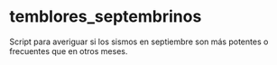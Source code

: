 # temblores_septembrinos
Script para averiguar si los sismos en septiembre son más potentes o frecuentes que en otros meses.
